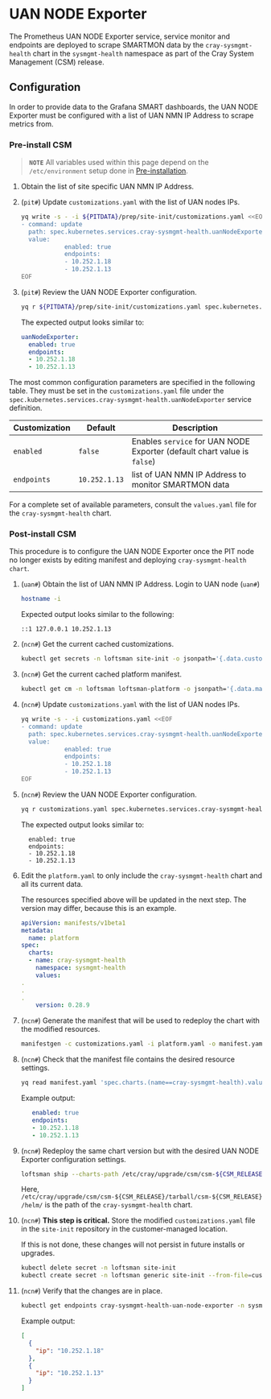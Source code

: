 # UAN NODE Exporter

The Prometheus UAN NODE Exporter service, service monitor and endpoints are deployed to scrape SMARTMON data by the `cray-sysmgmt-health` chart in the `sysmgmt-health` namespace as part of the Cray System Management \(CSM\) release.

## Configuration

In order to provide data to the Grafana SMART dashboards, the UAN NODE Exporter must be configured with a list of UAN
NMN IP Address to scrape metrics from.

### Pre-install CSM

> **`NOTE`** All variables used within this page depend on the `/etc/environment` setup done in [Pre-installation](../../install/pre-installation.md).

1. Obtain the list of site specific UAN NMN IP Address.

1. (`pit#`) Update `customizations.yaml` with the list of UAN nodes IPs.

    ```bash
    yq write -s - -i ${PITDATA}/prep/site-init/customizations.yaml <<EOF
    - command: update
      path: spec.kubernetes.services.cray-sysmgmt-health.uanNodeExporter
      value:
                enabled: true
                endpoints:
                - 10.252.1.18
                - 10.252.1.13
    EOF
    ```

1. (`pit#`) Review the UAN NODE Exporter configuration.

    ```bash
    yq r ${PITDATA}/prep/site-init/customizations.yaml spec.kubernetes.services.cray-sysmgmt-health.uanNodeExporter
    ```

   The expected output looks similar to:

    ```yaml
    uanNodeExporter:
      enabled: true
      endpoints:
      - 10.252.1.18
      - 10.252.1.13
    ```

The most common configuration parameters are specified in the following table. They must be set in the `customizations.yaml` file
under the `spec.kubernetes.services.cray-sysmgmt-health.uanNodeExporter` service definition.

| Customization | Default       | Description                                                                |
|---------------|---------------|----------------------------------------------------------------------------|
| `enabled`     | `false`       | Enables `service` for UAN NODE Exporter \(default chart value is `false`\) |
| `endpoints`   | `10.252.1.13` | list of UAN NMN IP Address to monitor SMARTMON data                        |

For a complete set of available parameters, consult the `values.yaml` file for the `cray-sysmgmt-health` chart.

### Post-install CSM

This procedure is to configure the UAN NODE Exporter once the PIT node no longer exists by editing manifest and deploying `cray-sysmgmt-health chart`.

1. (`uan#`) Obtain the list of UAN NMN IP Address.
    Login to UAN node
   (`uan#`)

    ```bash
    hostname -i
    ```

   Expected output looks similar to the following:

    ```text
    ::1 127.0.0.1 10.252.1.13
    ```

1. (`ncn#`) Get the current cached customizations.

   ```bash
   kubectl get secrets -n loftsman site-init -o jsonpath='{.data.customizations\.yaml}' | base64 -d > customizations.yaml
   ```

1. (`ncn#`) Get the current cached platform manifest.

   ```bash
   kubectl get cm -n loftsman loftsman-platform -o jsonpath='{.data.manifest\.yaml}'  > platform.yaml
   ```

1. (`ncn#`) Update `customizations.yaml` with the list of UAN nodes IPs.

    ```bash
    yq write -s - -i customizations.yaml <<EOF
    - command: update
      path: spec.kubernetes.services.cray-sysmgmt-health.uanNodeExporter
      value:
                enabled: true
                endpoints:
                - 10.252.1.18
                - 10.252.1.13
    EOF
    ```

1. (`ncn#`) Review the UAN NODE Exporter configuration.

    ```bash
    yq r customizations.yaml spec.kubernetes.services.cray-sysmgmt-health.uanNodeExporter
    ```

   The expected output looks similar to:

    ```yam
      enabled: true
      endpoints:
      - 10.252.1.18
      - 10.252.1.13
    ```

1. Edit the `platform.yaml` to only include the `cray-sysmgmt-health` chart and all its current data.

   The resources specified above will be updated in the next step. The version may differ, because this is an example.

   ```yaml
   apiVersion: manifests/v1beta1
   metadata:
     name: platform
   spec:
     charts:
     - name: cray-sysmgmt-health
       namespace: sysmgmt-health
       values:
   .
   .
   .
       version: 0.28.9
   ```

1. (`ncn#`) Generate the manifest that will be used to redeploy the chart with the modified resources.

   ```bash
   manifestgen -c customizations.yaml -i platform.yaml -o manifest.yaml
   ```

1. (`ncn#`) Check that the manifest file contains the desired resource settings.

   ```bash
   yq read manifest.yaml 'spec.charts.(name==cray-sysmgmt-health).values.uanNodeExporter'
   ```

   Example output:

   ```yaml
      enabled: true
      endpoints:
      - 10.252.1.18
      - 10.252.1.13

   ```

1. (`ncn#`) Redeploy the same chart version but with the desired UAN NODE Exporter configuration settings.

   ```bash
   loftsman ship --charts-path /etc/cray/upgrade/csm/csm-${CSM_RELEASE}/tarball/csm-${CSM_RELEASE}/helm/ --manifest-path manifest.yaml
   ```

   Here, `/etc/cray/upgrade/csm/csm-${CSM_RELEASE}/tarball/csm-${CSM_RELEASE}/helm/` is the path of the `cray-sysmgmt-health` chart.

1. (`ncn#`) **This step is critical.** Store the modified `customizations.yaml` file in the `site-init` repository in the customer-managed location.

   If this is not done, these changes will not persist in future installs or upgrades.

   ```bash
   kubectl delete secret -n loftsman site-init
   kubectl create secret -n loftsman generic site-init --from-file=customizations.yaml
   ```

1. (`ncn#`) Verify that the changes are in place.

   ```bash
   kubectl get endpoints cray-sysmgmt-health-uan-node-exporter -n sysmgmt-health -o json | jq -r '.subsets[0].addresses'
   ```

   Example output:

   ```json
   [
     {
       "ip": "10.252.1.18"
     },
     {
       "ip": "10.252.1.13"
     }
   ]    
   ```
